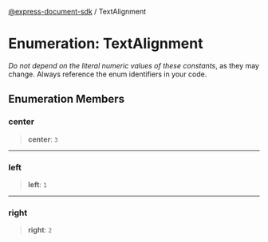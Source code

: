 [@express-document-sdk](../overview.md) / TextAlignment

# Enumeration: TextAlignment

<InlineAlert slots="text" variant="warning"/>

_Do not depend on the literal numeric values of these constants_, as they may change. Always reference the enum identifiers in your code.

## Enumeration Members

### center

> **center**: `3`

---

### left

> **left**: `1`

---

### right

> **right**: `2`
